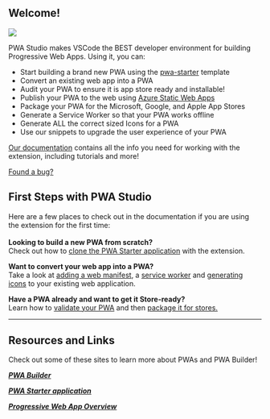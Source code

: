 ## Welcome!

![](https://raw.githubusercontent.com/pwa-builder/pwa-studio/main/store_assets/intro-gif-new-app.gif)

PWA Studio makes VSCode the BEST developer environment for building Progressive Web Apps. Using it, you can:

* Start building a brand new PWA using the [pwa-starter](https://aka.ms/pwa-starter) template
* Convert an existing web app into a PWA
* Audit your PWA to ensure it is app store ready and installable!
* Publish your PWA to the web using [Azure Static Web Apps](https://azure.microsoft.com/en-us/services/app-service/static/)
* Package your PWA for the Microsoft, Google, and Apple App Stores
* Generate a Service Worker so that your PWA works offline
* Generate ALL the correct sized Icons for a PWA
* Use our snippets to upgrade the user experience of your PWA

[Our documentation](https://docs.pwabuilder.com/#/studio/quick-start) contains all the info you need for working with the extension, including tutorials and more!

[Found a bug?](https://github.com/pwa-builder/PWABuilder/issues/new/choose)

## First Steps with PWA Studio

Here are a few places to check out in the documentation if you are using the extension for the first time:
<br>
<br>
**Looking to build a new PWA from scratch?**
<br>
Check out how to [clone the PWA Starter application](https://docs.pwabuilder.com/#/studio/create-new) with the extension.

**Want to convert your web app into a PWA?**
<br>
Take a look at [adding a web manifest](https://docs.pwabuilder.com/#/studio/existing-app?id=add-a-web-manifest), a [service worker](https://docs.pwabuilder.com/#/studio/existing-app?id=add-a-service-worker) and [generating icons](https://docs.pwabuilder.com/#/studio/existing-app?id=generate-icons) to your existing web application.

**Have a PWA already and want to get it Store-ready?**
<br>
Learn how to [validate your PWA](https://docs.pwabuilder.com/#/studio/package?id=validate-your-pwa) and then [package it for stores.](https://docs.pwabuilder.com/#/studio/package?id=packaging-for-stores)

---

## Resources and Links

Check out some of these sites to learn more about PWAs and PWA Builder!

[***PWA Builder***](https://www.pwabuilder.com/)

[***PWA Starter application***](https://github.com/pwa-builder/pwa-starter)

[***Progressive Web App Overview***](https://docs.microsoft.com/en-us/microsoft-edge/progressive-web-apps-chromium/)

